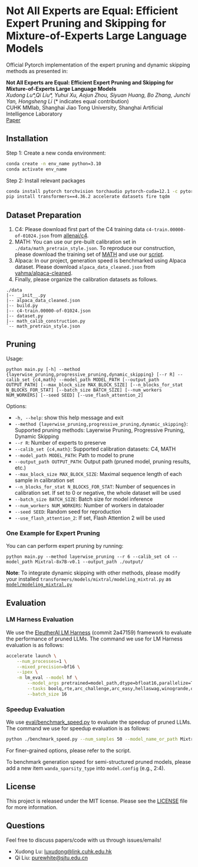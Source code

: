 # Not All Experts are Equal: Efficient Expert Pruning and Skipping for Mixture-of-Experts Large Language Models

Official Pytorch implementation of the expert pruning and dynamic skipping methods as presented in:

**Not All Experts are Equal: Efficient Expert Pruning and Skipping for Mixture-of-Experts Large Language Models**</br>
*Xudong Lu\*,Qi Liu\*, Yuhui Xu, Aojun Zhou, Siyuan Huang, Bo Zhang, Junchi Yan, Hongsheng Li* (\* indicates equal contribution)</br>
CUHK MMlab, Shanghai Jiao Tong University, Shanghai Artificial Intelligence Laboratory</br>
[Paper](https://arxiv.org/abs/2402.14800)

## Installation
Step 1: Create a new conda environment:
```bash
conda create -n env_name python=3.10
conda activate env_name
```
Step 2: Install relevant packages

```bash
conda install pytorch torchvision torchaudio pytorch-cuda=12.1 -c pytorch -c nvidia
pip install transformers==4.36.2 accelerate datasets fire tqdm
```

## Dataset Preparation
1. C4: Please download first part of the C4 training data `c4-train.00000-of-01024.json` from [allenai/c4](https://huggingface.co/datasets/allenai/c4/blob/main/en/c4-train.00000-of-01024.json.gz).
2. MATH: You can use our pre-built calibration set in `./data/math_pretrain_style.json`. To reproduce our construction, please download the training set of [MATH](https://github.com/hendrycks/math) and use our [script](data/math_calib_construction.py).
3. Alpaca: In our project, generation speed is benchmarked using Alpaca dataset. Please download `alpaca_data_cleaned.json` from [yahma/alpaca-cleaned](https://huggingface.co/datasets/yahma/alpaca-cleaned).
4. Finally, please organize the calibration datasets as follows.
```
./data
|-- __init__.py
|-- alpaca_data_cleaned.json
|-- build.py
|-- c4-train.00000-of-01024.json
|-- dataset.py
|-- math_calib_construction.py
`-- math_pretrain_style.json
```

## Pruning
Usage:
```
python main.py [-h] --method {layerwise_pruning,progressive_pruning,dynamic_skipping} [--r R] --calib_set {c4,math} --model_path MODEL_PATH [--output_path OUTPUT_PATH] [--max_block_size MAX_BLOCK_SIZE] [--n_blocks_for_stat N_BLOCKS_FOR_STAT] [--batch_size BATCH_SIZE] [--num_workers NUM_WORKERS] [--seed SEED] [--use_flash_attention_2]
```
Options:
- `-h, --help`: show this help message and exit
- `--method {layerwise_pruning,progressive_pruning,dynamic_skipping}`: Supported pruning methods: Layerwise Pruning, Progressive Pruning, Dynamic Skipping
- `--r R`: Number of experts to preserve
- `--calib_set {c4,math}`: Supported calibration datasets: C4, MATH
- `--model_path MODEL_PATH`: Path to model to prune
- `--output_path OUTPUT_PATH`: Output path (pruned model, pruning results, etc.)
- `--max_block_size MAX_BLOCK_SIZE`: Maximal sequence length of each sample in calibration set
- `--n_blocks_for_stat N_BLOCKS_FOR_STAT`: Number of sequences in calibration set. If set to 0 or negative, the whole dataset will be used
- `--batch_size BATCH_SIZE`: Batch size for model inference
- `--num_workers NUM_WORKERS`: Number of workers in dataloader
- `--seed SEED`: Random seed for reproduction
- `--use_flash_attention_2`: If set, Flash Attention 2 will be used

### One Example for Expert Pruning
You can can perform expert pruning by running:
```
python main.py --method layerwise_pruning --r 6 --calib_set c4 --model_path Mixtral-8x7B-v0.1 --output_path ./output/
```

**Note**: To integrate dynamic skipping with other methods, please modify your installed `transformers/models/mixtral/modeling_mixtral.py` as [`model/modeling_mixtral.py`](model/modeling_mixtral.py)

## Evaluation

### LM Harness Evaluation
We use the [EleutherAI LM Harness](https://github.com/EleutherAI/lm-evaluation-harness/tree/2a47159caff00135b026f724ace2a2011f3c7621) (commit 2a47159) framework to evaluate the performance of pruned LLMs. 
The command we use for LM Harness evaluation is as follows:
```bash
accelerate launch \
    --num_processes=1 \
    --mixed_precision=bf16 \
    --ipex \
    -m lm_eval --model hf \
        --model_args pretrained=model_path,dtype=bfloat16,parallelize=True \
        --tasks boolq,rte,arc_challenge,arc_easy,hellaswag,winogrande,openbookqa,gsm8k,mmlu\
        --batch_size 16
```

### Speedup Evaluation
We use [eval/benchmark_speed.py](eval/benchmark_speed.py) to evaluate the speedup of pruned LLMs.
The command we use for speedup evaluation is as follows:

```bash
python ./benchmark_speed.py --num_samples 50 --model_name_or_path Mixtral-8x7B-v0.1
```

For finer-grained options, please refer to the script.

To benchmark generation speed for semi-structured pruned models, please add a new item `wanda_sparsity_type` into `model.config` (e.g., 2:4).

## License

This project is released under the MIT license. Please see the [LICENSE](LICENSE) file for more information.

## Questions

Feel free to discuss papers/code with us through issues/emails!

- Xudong Lu: <a href="luxudong@link.cuhk.edu.hk">luxudong@link.cuhk.edu.hk</a> 
- Qi Liu: <a href="purewhite@sjtu.edu.cn">purewhite@sjtu.edu.cn</a> 
